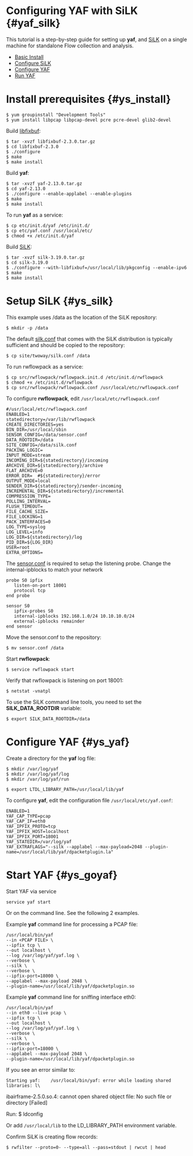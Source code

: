 Configuring YAF with SiLK {#yaf_silk}
============================================

This tutorial is a step-by-step guide for setting up **yaf**,
and [SiLK](https://tools.netsa.cert.org/silk/index.html) on a single machine
for standalone Flow collection and analysis.

* [Basic Install](#ys_install)
* [Configure SiLK](#ys_silk)
* [Configure YAF](#ys_yaf)
* [Run YAF](#ys_goyaf)

Install prerequisites {#ys_install}
========================

    $ yum groupinstall "Development Tools"
    $ yum install libpcap libpcap-devel pcre pcre-devel glib2-devel

Build [libfixbuf](https://tools.netsa.cert.org/fixbuf2/index.html):

    $ tar -xvzf libfixbuf-2.3.0.tar.gz
    $ cd libfixbuf-2.3.0
    $ ./configure
    $ make
    $ make install

Build **yaf**:

    $ tar -xvzf yaf-2.13.0.tar.gz
    $ cd yaf-2.13.0
    $ ./configure --enable-applabel --enable-plugins
    $ make
    $ make install

To run **yaf** as a service:

    $ cp etc/init.d/yaf /etc/init.d/
    $ cp etc/yaf.conf /usr/local/etc/
    $ chmod +x /etc/init.d/yaf


Build [SiLK](https://tools.netsa.cert.org/silk/index.html):

    $ tar -xvzf silk-3.19.0.tar.gz
    $ cd silk-3.19.0
    $ ./configure --with-libfixbuf=/usr/local/lib/pkgconfig --enable-ipv6
    $ make
    $ make install

Setup SiLK {#ys_silk}
============

This example uses /data as the location of the SiLK repository:

    $ mkdir -p /data

The default [silk.conf](https://tools.netsa.cert.org/silk/silk.conf.html) that comes with the SiLK distribution
is typically sufficient and should be copied to the repository:

    $ cp site/twoway/silk.conf /data

To run rwflowpack as a service:

    $ cp src/rwflowpack/rwflowpack.init.d /etc/init.d/rwflowpack
    $ chmod +x /etc/init.d/rwflowpack
    $ cp src/rwflowpack/rwflowpack.conf /usr/local/etc/rwflowpack.conf

To configure **rwflowpack**, edit ``/usr/local/etc/rwflowpack.conf``

    #/usr/local/etc/rwflowpack.conf
    ENABLED=1
    statedirectory=/var/lib/rwflowpack
    CREATE_DIRECTORIES=yes
    BIN_DIR=/usr/local/sbin
    SENSOR_CONFIG=/data/sensor.conf
    DATA_ROOTDIR=/data
    SITE_CONFIG=/data/silk.conf
    PACKING_LOGIC=
    INPUT_MODE=stream
    INCOMING_DIR=${statedirectory}/incoming
    ARCHIVE_DIR=${statedirectory}/archive
    FLAT_ARCHIVE=0
    ERROR_DIR=  #${statedirectory}/error
    OUTPUT_MODE=local
    SENDER_DIR=${statedirectory}/sender-incoming
    INCREMENTAL_DIR=${statedirectory}/incremental
    COMPRESSION_TYPE=
    POLLING_INTERVAL=
    FLUSH_TIMEOUT=
    FILE_CACHE_SIZE=
    FILE_LOCKING=1
    PACK_INTERFACES=0
    LOG_TYPE=syslog
    LOG_LEVEL=info
    LOG_DIR=${statedirectory}/log
    PID_DIR=${LOG_DIR}
    USER=root
    EXTRA_OPTIONS=


The [sensor.conf](https://tools.netsa.cert.org/silk/sensor.conf.html)
is required to setup the
listening probe.  Change the internal-ipblocks to match your network

    probe S0 ipfix
       listen-on-port 18001
       protocol tcp
    end probe

    sensor S0
       ipfix-probes S0
       internal-ipblocks 192.168.1.0/24 10.10.10.0/24
       external-ipblocks remainder
    end sensor

Move the sensor.conf to the repository:

    $ mv sensor.conf /data


Start **rwflowpack**:

    $ service rwflowpack start

Verify that rwflowpack is listening on port 18001:

    $ netstat -vnatpl

To use the SiLK command line tools, you need to set the **SILK_DATA_ROOTDIR** variable:

    $ export SILK_DATA_ROOTDIR=/data

Configure YAF {#ys_yaf}
============

Create a directory for the **yaf** log file:

    $ mkdir /var/log/yaf
    $ mkdir /var/log/yaf/log
    $ mkdir /var/log/yaf/run

    $ export LTDL_LIBRARY_PATH=/usr/local/lib/yaf

To configure **yaf**, edit the configuration file ``/usr/local/etc/yaf.conf``:

    ENABLED=1
    YAF_CAP_TYPE=pcap
    YAF_CAP_IF=eth0
    YAF_IPFIX_PROTO=tcp
    YAF_IPFIX_HOST=localhost
    YAF_IPFIX_PORT=18001
    YAF_STATEDIR=/var/log/yaf
    YAF_EXTRAFLAGS="--silk --applabel --max-payload=2048 --plugin-name=/usr/local/lib/yaf/dpacketplugin.la"

Start YAF {#ys_goyaf}
===================

Start YAF via service

    service yaf start

Or on the command line.  See the following 2 examples.

Example **yaf** command line for processing a PCAP file:

    /usr/local/bin/yaf
    --in <PCAP FILE> \
    --ipfix tcp \
    --out localhost \
    --log /var/log/yaf/yaf.log \
    --verbose \
    --silk \
    --verbose \
    --ipfix-port=18000 \
    --applabel --max-payload 2048 \
    --plugin-name=/usr/local/lib/yaf/dpacketplugin.so

Example **yaf** command line for sniffing interface eth0:

    /usr/local/bin/yaf
    --in eth0 --live pcap \
    --ipfix tcp \
    --out localhost \
    --log /var/log/yaf/yaf.log \
    --verbose \
    --silk \
    --verbose \
    --ipfix-port=18000 \
    --applabel --max-payload 2048 \
    --plugin-name=/usr/local/lib/yaf/dpacketplugin.so

If you see an error similar to:

    Starting yaf:    /usr/local/bin/yaf: error while loading shared libraries: l\
ibairframe-2.5.0.so.4: cannot open shared object file: No such file or directory
[Failed]

Run:
    $ ldconfig

Or add ``/usr/local/lib`` to the LD_LIBRARY_PATH environment variable.

Confirm SiLK is creating flow records:

    $ rwfilter --proto=0- --type=all --pass=stdout | rwcut | head

